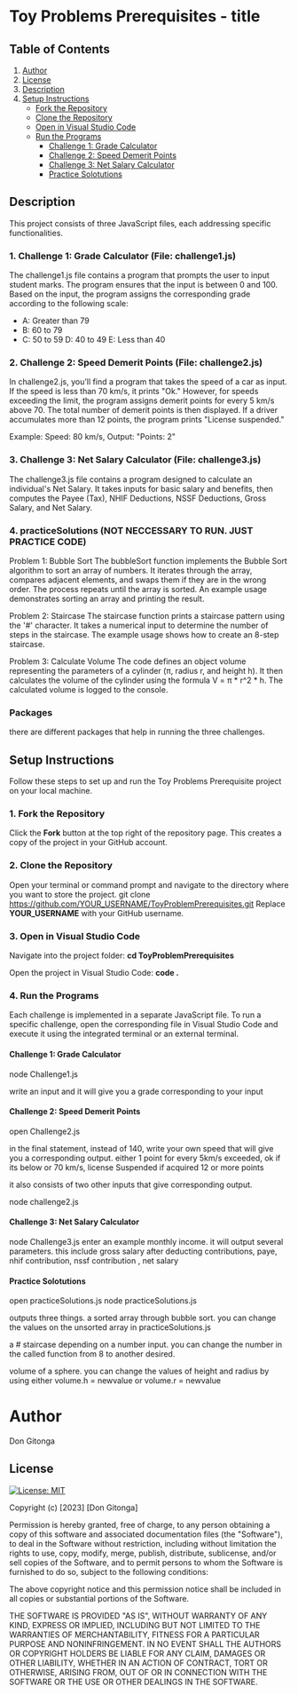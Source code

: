 # Toy Problems Prerequisites - title

## Table of Contents

1. [Author](#author)
2. [License](#license)
3. [Description](#description)    
4. [Setup Instructions](#setup-instructions)
   - [Fork the Repository](#1-fork-the-repository)
   - [Clone the Repository](#2-clone-the-repository)
   - [Open in Visual Studio Code](#3-open-in-visual-studio-code)
   - [Run the Programs](#4-run-the-programs)
      - [Challenge 1: Grade Calculator](#challenge-1-grade-calculator)
      - [Challenge 2: Speed Demerit Points](#challenge-2-speed-demerit-points)
      - [Challenge 3: Net Salary Calculator](#challenge-3-net-salary-calculator)
      - [Practice Solotutions](#practice-solotutions)



## Description
This project consists of three JavaScript files, each addressing specific functionalities.

### 1. Challenge 1: Grade Calculator (File: challenge1.js)
The challenge1.js file contains a program that prompts the user to input student marks. The program ensures that the input is between 0 and 100. Based on the input, the program assigns the corresponding grade according to the following scale:

- A: Greater than 79
- B: 60 to 79
- C: 50 to 59
D: 40 to 49
E: Less than 40

### 2. Challenge 2: Speed Demerit Points (File: challenge2.js)
In challenge2.js, you'll find a program that takes the speed of a car as input. If the speed is less than 70 km/s, it prints "Ok." However, for speeds exceeding the limit, the program assigns demerit points for every 5 km/s above 70. The total number of demerit points is then displayed. If a driver accumulates more than 12 points, the program prints "License suspended."

Example:
Speed: 80 km/s, Output: "Points: 2"

### 3. Challenge 3: Net Salary Calculator (File: challenge3.js)
The challenge3.js file contains a program designed to calculate an individual's Net Salary. It takes inputs for basic salary and benefits, then computes the Payee (Tax), NHIF Deductions, NSSF Deductions, Gross Salary, and Net Salary.

### 4. practiceSolutions (NOT NECCESSARY TO RUN. JUST PRACTICE CODE)
Problem 1: Bubble Sort
The bubbleSort function implements the Bubble Sort algorithm to sort an array of numbers. It iterates through the array, compares adjacent elements, and swaps them if they are in the wrong order. The process repeats until the array is sorted. An example usage demonstrates sorting an array and printing the result.

Problem 2: Staircase
The staircase function prints a staircase pattern using the '#' character. It takes a numerical input to determine the number of steps in the staircase. The example usage shows how to create an 8-step staircase.

Problem 3: Calculate Volume
The code defines an object volume representing the parameters of a cylinder (π, radius r, and height h). It then calculates the volume of the cylinder using the formula V = π * r^2 * h. The calculated volume is logged to the console.

### Packages
there are different packages that help in running the three challenges. 


## Setup Instructions
Follow these steps to set up and run the Toy Problems Prerequisite project on your local machine.

### 1. Fork the Repository
Click the **Fork** button at the top right of the repository page. This creates a copy of the project in your GitHub account.

### 2. Clone the Repository
Open your terminal or command prompt and navigate to the directory where you want to store the project.
git clone https://github.com/YOUR_USERNAME/ToyProblemPrerequisites.git
Replace **YOUR_USERNAME** with your GitHub username.

### 3. Open in Visual Studio Code
Navigate into the project folder:
**cd ToyProblemPrerequisites**

Open the project in Visual Studio Code:
**code .**

### 4. Run the Programs
Each challenge is implemented in a separate JavaScript file. To run a specific challenge, open the corresponding file in Visual Studio Code and execute it using the integrated terminal or an external terminal.

#### Challenge 1: Grade Calculator
node Challenge1.js

write an input and it will give you a grade corresponding to your input

#### Challenge 2: Speed Demerit Points
open Challenge2.js

in the final statement, instead of 140, write your own speed that will give you a corresponding output. either 1 point for every 5km/s exceeded, ok if its below or 70 km/s, license Suspended if acquired 12 or more points

it also consists of two other inputs that give corresponding output.

node challenge2.js

#### Challenge 3: Net Salary Calculator
node Challenge3.js
enter an example monthly income.
it will output several parameters. this include gross salary after deducting contributions, paye, nhif contribution, nssf contribution , net salary

#### Practice Solotutions
open practiceSolutions.js
node practiceSolutions.js

outputs three things. a sorted array through bubble sort. you can change the values on the unsorted array in practiceSolutions.js

a # staircase depending on a number input. you can change the number in the called function from 8 to another desired.

volume of a sphere. you can change the values of height and radius by using either volume.h = newvalue or volume.r = newvalue





# Author

Don Gitonga

## License

[![License: MIT](https://img.shields.io/badge/License-MIT-yellow.svg)](https://opensource.org/licenses/MIT)

Copyright (c) [2023] [Don Gitonga]

Permission is hereby granted, free of charge, to any person obtaining a copy
of this software and associated documentation files (the "Software"), to deal
in the Software without restriction, including without limitation the rights
to use, copy, modify, merge, publish, distribute, sublicense, and/or sell
copies of the Software, and to permit persons to whom the Software is
furnished to do so, subject to the following conditions:

The above copyright notice and this permission notice shall be included in all
copies or substantial portions of the Software.

THE SOFTWARE IS PROVIDED "AS IS", WITHOUT WARRANTY OF ANY KIND, EXPRESS OR
IMPLIED, INCLUDING BUT NOT LIMITED TO THE WARRANTIES OF MERCHANTABILITY,
FITNESS FOR A PARTICULAR PURPOSE AND NONINFRINGEMENT. IN NO EVENT SHALL THE
AUTHORS OR COPYRIGHT HOLDERS BE LIABLE FOR ANY CLAIM, DAMAGES OR OTHER
LIABILITY, WHETHER IN AN ACTION OF CONTRACT, TORT OR OTHERWISE, ARISING FROM,
OUT OF OR IN CONNECTION WITH THE SOFTWARE OR THE USE OR OTHER DEALINGS IN THE
SOFTWARE.


